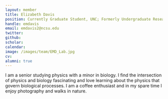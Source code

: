 ```yaml
---
layout: member
title: Elizabeth Davis
position: Currently Graduate Student, UNC; Formerly Undergraduate Researcher, Elting Lab, 2018-2020
handle: emdavis
email: emdavis2@ncsu.edu
twitter:
github:
scholar:
calendar:
image: /images/team/EMD_Lab.jpg
cv:
alumni: true
---
```


I am a senior studying physics with a minor in biology. I find the intersection of physics and biology fascinating and love learning about the physics that govern biological processes. I am a coffee enthusiast and in my spare time I enjoy photography and walks in nature.
